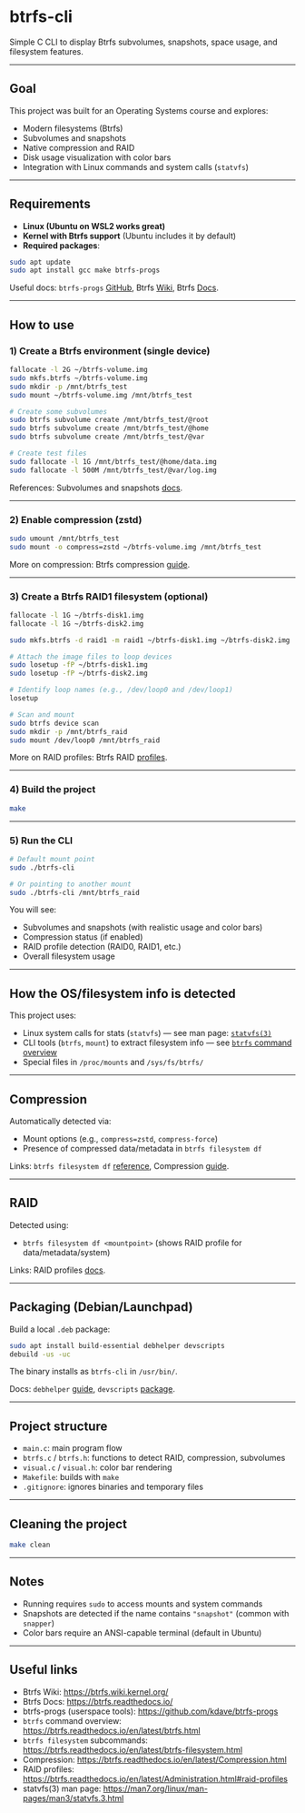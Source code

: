 # btrfs-cli

Simple C CLI to display Btrfs subvolumes, snapshots, space usage, and filesystem features.

---

## Goal

This project was built for an Operating Systems course and explores:

- Modern filesystems (Btrfs)
- Subvolumes and snapshots
- Native compression and RAID
- Disk usage visualization with color bars
- Integration with Linux commands and system calls (`statvfs`)

---

## Requirements

- **Linux (Ubuntu on WSL2 works great)**
- **Kernel with Btrfs support** (Ubuntu includes it by default)
- **Required packages**:

```bash
sudo apt update
sudo apt install gcc make btrfs-progs
```

Useful docs: `btrfs-progs` [GitHub](https://github.com/kdave/btrfs-progs), Btrfs [Wiki](https://btrfs.wiki.kernel.org/), Btrfs [Docs](https://btrfs.readthedocs.io/).

---

## How to use

### 1) Create a Btrfs environment (single device)

```bash
fallocate -l 2G ~/btrfs-volume.img
sudo mkfs.btrfs ~/btrfs-volume.img
sudo mkdir -p /mnt/btrfs_test
sudo mount ~/btrfs-volume.img /mnt/btrfs_test

# Create some subvolumes
sudo btrfs subvolume create /mnt/btrfs_test/@root
sudo btrfs subvolume create /mnt/btrfs_test/@home
sudo btrfs subvolume create /mnt/btrfs_test/@var

# Create test files
sudo fallocate -l 1G /mnt/btrfs_test/@home/data.img
sudo fallocate -l 500M /mnt/btrfs_test/@var/log.img
```

References: Subvolumes and snapshots [docs](https://btrfs.readthedocs.io/en/latest/Subvolumes.html).

---

### 2) Enable compression (zstd)

```bash
sudo umount /mnt/btrfs_test
sudo mount -o compress=zstd ~/btrfs-volume.img /mnt/btrfs_test
```

More on compression: Btrfs compression [guide](https://btrfs.readthedocs.io/en/latest/Compression.html).

---

### 3) Create a Btrfs RAID1 filesystem (optional)

```bash
fallocate -l 1G ~/btrfs-disk1.img
fallocate -l 1G ~/btrfs-disk2.img

sudo mkfs.btrfs -d raid1 -m raid1 ~/btrfs-disk1.img ~/btrfs-disk2.img

# Attach the image files to loop devices
sudo losetup -fP ~/btrfs-disk1.img
sudo losetup -fP ~/btrfs-disk2.img

# Identify loop names (e.g., /dev/loop0 and /dev/loop1)
losetup

# Scan and mount
sudo btrfs device scan
sudo mkdir -p /mnt/btrfs_raid
sudo mount /dev/loop0 /mnt/btrfs_raid
```

More on RAID profiles: Btrfs RAID [profiles](https://btrfs.readthedocs.io/en/latest/Administration.html#raid-profiles).

---

### 4) Build the project

```bash
make
```

---

### 5) Run the CLI

```bash
# Default mount point
sudo ./btrfs-cli

# Or pointing to another mount
sudo ./btrfs-cli /mnt/btrfs_raid
```

You will see:

- Subvolumes and snapshots (with realistic usage and color bars)
- Compression status (if enabled)
- RAID profile detection (RAID0, RAID1, etc.)
- Overall filesystem usage

---

## How the OS/filesystem info is detected

This project uses:

- Linux system calls for stats (`statvfs`) — see man page: [`statvfs(3)`](https://man7.org/linux/man-pages/man3/statvfs.3.html)
- CLI tools (`btrfs`, `mount`) to extract filesystem info — see [`btrfs` command overview](https://btrfs.readthedocs.io/en/latest/btrfs.html)
- Special files in `/proc/mounts` and `/sys/fs/btrfs/`

---

## Compression

Automatically detected via:

- Mount options (e.g., `compress=zstd`, `compress-force`)
- Presence of compressed data/metadata in `btrfs filesystem df`

Links: `btrfs filesystem df` [reference](https://btrfs.readthedocs.io/en/latest/btrfs-filesystem.html#df), Compression [guide](https://btrfs.readthedocs.io/en/latest/Compression.html).

---

## RAID

Detected using:

- `btrfs filesystem df <mountpoint>` (shows RAID profile for data/metadata/system)

Links: RAID profiles [docs](https://btrfs.readthedocs.io/en/latest/Administration.html#raid-profiles).

---

## Packaging (Debian/Launchpad)

Build a local `.deb` package:

```bash
sudo apt install build-essential debhelper devscripts
debuild -us -uc
```

The binary installs as `btrfs-cli` in `/usr/bin/`.

Docs: `debhelper` [guide](https://www.debian.org/doc/manuals/maint-guide/), `devscripts` [package](https://tracker.debian.org/pkg/devscripts).

---

## Project structure

- `main.c`: main program flow
- `btrfs.c` / `btrfs.h`: functions to detect RAID, compression, subvolumes
- `visual.c` / `visual.h`: color bar rendering
- `Makefile`: builds with `make`
- `.gitignore`: ignores binaries and temporary files

---

## Cleaning the project

```bash
make clean
```

---

## Notes

- Running requires `sudo` to access mounts and system commands
- Snapshots are detected if the name contains `"snapshot"` (common with `snapper`)
- Color bars require an ANSI-capable terminal (default in Ubuntu)

---

## Useful links

- Btrfs Wiki: https://btrfs.wiki.kernel.org/
- Btrfs Docs: https://btrfs.readthedocs.io/
- btrfs-progs (userspace tools): https://github.com/kdave/btrfs-progs
- `btrfs` command overview: https://btrfs.readthedocs.io/en/latest/btrfs.html
- `btrfs filesystem` subcommands: https://btrfs.readthedocs.io/en/latest/btrfs-filesystem.html
- Compression: https://btrfs.readthedocs.io/en/latest/Compression.html
- RAID profiles: https://btrfs.readthedocs.io/en/latest/Administration.html#raid-profiles
- statvfs(3) man page: https://man7.org/linux/man-pages/man3/statvfs.3.html